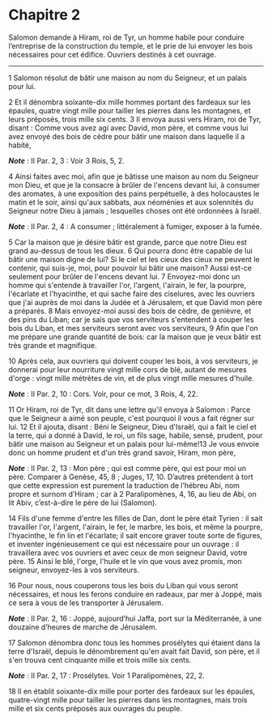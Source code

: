 # Chapitre 2

Salomon demande à Hiram, roi de Tyr, un homme habile pour conduire l’entreprise de la construction du temple, et le prie de lui envoyer les bois nécessaires pour cet édifice.
Ouvriers destinés à cet ouvrage.

***

1 Salomon résolut de bâtir une maison au nom du Seigneur, et un palais pour lui.


2 Et il dénombra soixante-dix mille hommes portant des fardeaux sur les épaules, quatre vingt mille pour tailler les pierres dans les montagnes, et leurs préposés, trois mille six cents. 3 Il envoya aussi vers Hiram, roi de Tyr, disant : Comme vous avez agi avec David, mon père, et comme vous lui avez envoyé des bois de cèdre pour bâtir une maison dans laquelle il a habité,

***Note*** :  II Par. 2, 3 : Voir 3 Rois, 5, 2.

4 Ainsi faites avec moi, afin que je bâtisse une maison au nom du Seigneur mon Dieu, et que je la consacre à brûler de l'encens devant lui, à consumer des aromates, à une exposition des pains perpétuelle, à des holocaustes le matin et le soir, ainsi qu'aux sabbats, aux néoménies et aux solennités du Seigneur notre Dieu à jamais ; lesquelles choses ont été ordonnées à Israël.

***Note*** :  II Par. 2, 4 : A consumer ; littéralement à fumiger, exposer à la fumée.

5 Car la maison que je désire bâtir est grande, parce que notre Dieu est grand au-dessus de tous les dieux. 6 Qui pourra donc être capable de lui bâtir une maison digne de lui? Si le ciel et les cieux des cieux ne peuvent le contenir, qui suis-je, moi, pour pouvoir lui bâtir une maison? Aussi est-ce seulement pour brûler de l'encens devant lui. 7 Envoyez-moi donc un homme qui s'entende à travailler l'or, l'argent, l'airain, le fer, la pourpre, l'écarlate et l'hyacinthe, et qui sache faire des ciselures, avec les ouvriers que j'ai auprès de moi dans la Judée et à Jérusalem, et que David mon père a préparés. 8 Mais envoyez-moi aussi des bois de cèdre, de genièvre, et des pins du Liban; car je sais que vos serviteurs s'entendent à couper les bois du Liban, et mes serviteurs seront avec vos serviteurs, 9 Afin que l'on me prépare une grande quantité de bois: car la maison que je veux bâtir est très grande et magnifique.


10 Après cela, aux ouvriers qui doivent couper les bois, à vos serviteurs, je donnerai pour leur nourriture vingt mille cors de blé, autant de mesures d'orge : vingt mille métrètes de vin, et de plus vingt mille mesures d'huile.

***Note*** :  II Par. 2, 10 : Cors. Voir, pour ce mot, 3 Rois, 4, 22.

11 Or Hiram, roi de Tyr, dit dans une lettre qu'il envoya à Salomon : Parce que le Seigneur a aimé son peuple, c'est pourquoi il vous a fait régner sur lui. 12 Et il ajouta, disant : Béni le Seigneur, Dieu d'Israël, qui a fait le ciel et la terre, qui a donné à David, le roi, un fils sage, habile, sensé, prudent, pour bâtir une maison au Seigneur et un palais pour lui-même!13 Je vous envoie donc un homme prudent et d'un très grand savoir, Hiram, mon père,

***Note*** :  II Par. 2, 13 : Mon père ; qui est comme père, qui est pour moi un père. Comparer à Genèse, 45, 8 ; Juges, 17, 10. D’autres prétendent à tort que cette expression est purement la traduction de l’hébreu Abi, nom propre et surnom d’Hiram ; car à 2 Paralipomènes, 4, 16, au lieu de Abi, on lit Abiv, c’est-à-dire le père de lui (Salomon).

14 Fils d'une femme d'entre les filles de Dan, dont le père était Tyrien : il sait travailler l'or, l'argent, l'airain, le fer, le marbre, les bois, et même la pourpre, l'hyacinthe, le fin lin et l'écarlate; il sait encore graver toute sorte de figures, et inventer ingénieusement ce qui est nécessaire pour un ouvrage : il travaillera avec vos ouvriers et avec ceux de mon seigneur David, votre père. 15 Ainsi le blé, l'orge, l'huile et le vin que vous avez promis, mon seigneur, envoyez-les à vos serviteurs.


16 Pour nous, nous couperons tous les bois du Liban qui vous seront nécessaires, et nous les ferons conduire en radeaux, par mer à Joppé, mais ce sera à vous de les transporter à Jérusalem.

***Note*** :  II Par. 2, 16 : Joppé, aujourd’hui Jaffa, port sur la Méditerranée, à une douzaine d’heures de marche de Jérusalem.

17 Salomon dénombra donc tous les hommes prosélytes qui étaient dans la terre d'Israël, depuis le dénombrement qu'en avait fait David, son père, et il s'en trouva cent cinquante mille et trois mille six cents.

***Note*** :  II Par. 2, 17 : Prosélytes. Voir 1 Paralipomènes, 22, 2.

18 Il en établit soixante-dix mille pour porter des fardeaux sur les épaules, quatre-vingt mille pour tailler les pierres dans les montagnes, mais trois mille et six cents préposés aux ouvrages du peuple.

